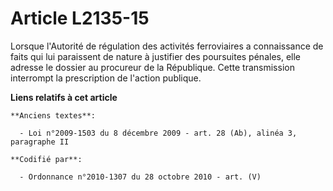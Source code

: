 # Article L2135-15

Lorsque l'Autorité de régulation des activités ferroviaires a connaissance de faits qui lui paraissent de nature à justifier
des poursuites pénales, elle adresse le dossier au procureur de la République. Cette transmission interrompt la prescription
de l'action publique.

**Liens relatifs à cet article**

	**Anciens textes**:

	  - Loi n°2009-1503 du 8 décembre 2009 - art. 28 (Ab), alinéa 3, paragraphe II

	**Codifié par**:

	  - Ordonnance n°2010-1307 du 28 octobre 2010 - art. (V)

